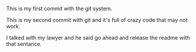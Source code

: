 This is my first commit with the git system.

This is my second commit with git and it's full of crazy code that may not work.

I talked with my lawyer and he said go ahead and release the readme with that sentance.
